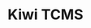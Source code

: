 ---
description: "Kiwi TCMS is the leading open source test management system:\r\n\r\n\
  - For manual & automated testing\r\n- Internal + external bug trackers\r\n- Plugable\
  \ architecture\r\n- Versatile API layer\r\n- 10+ years of history\r\n- Made by testers\r\
  \n- GPLv2 licensed\r\n\r\nOur mission is to transform the testing process by making\
  \ it more organized, transparent & accountable for everyone on your team; to improve\
  \ engineering productivity and participation in testing."
layout: stand
logo: stands/kiwi_tcms/logo.png
new_this_year: "Since last FOSDEM Kiwi TCMS managed to: \r\n\r\n- Receive $10k open\
  \ source seed award from Mozilla foundation\r\n- Start an open source bounty program\
  \ and partner with several organizations across the world\r\n- Become the first\
  \ open source TCMS system on GitHub Marketplace\r\n- Completely redesign our legacy\
  \ user interface\r\n- Add more integration with external bug tracking systems\r\n\
  - Cancel confirmed conference participation on 4 continents :-(\r\n- Surpass 8000\
  \ registrations for our public demo installation\r\n- Surpass 250k downloads via\
  \ Docker Hub\r\n\r\nCome talk to us about testing, automation, software release\
  \ management and anything in between. \r\n\r\nHappy testing!"
showcase: "Kiwi TCMS is the leading open source test management system. It is used\
  \ during software testing and quality assurance to collect information about what\
  \ and when has been tested, which versions of the product have been tested and in\
  \ what environment. This information is helpful when making a go/no-go decision\
  \ before a release, monitoring and planning the workload of the QA team and for\
  \ various reports.\r\n\r\nWhen doing manual testing each engineer on the team can\
  \ easily find the tasks assigned to them and all instructions necessary to execute\
  \ the tests and report the results.\r\n\r\nIn automation testing scenarios TCMS\
  \ systems are useful to collect test execution information and later analyze it.\
  \ This is especially important when you don\u2019t execute all of the tests all\
  \ of the time!"
themes:
- Programming languages
title: Kiwi TCMS
website: https://kiwitcms.org
---